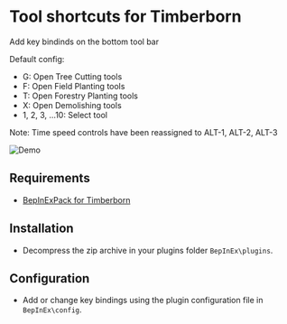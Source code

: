 # Tool shortcuts for Timberborn

Add key bindinds on the bottom tool bar

Default config:
- G: Open Tree Cutting tools
- F: Open Field Planting tools
- T: Open Forestry Planting tools
- X: Open Demolishing tools
- 1, 2, 3, ...10: Select tool

Note: Time speed controls have been reassigned to ALT-1, ALT-2, ALT-3

![Demo](https://github.com/zallek/TimberbornToolShortcuts/raw/main/demo.gif)

## Requirements

- [BepInExPack for Timberborn](https://mod.io/g/timberborn/m/bepinexpack/)

## Installation

- Decompress the zip archive in your plugins folder `BepInEx\plugins`.

## Configuration

- Add or change key bindings using the plugin configuration file in `BepInEx\config`.
